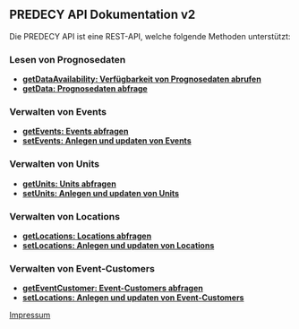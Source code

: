 ## PREDECY API Dokumentation v2

Die PREDECY API ist eine REST-API, welche folgende Methoden unterstützt:

  ### Lesen von Prognosedaten

  * __[getDataAvailability: Verfügbarkeit von Prognosedaten abrufen](README-getDataAvailability.md)__
  * __[getData: Prognosedaten abfrage](README-getData.md)__

  ### Verwalten von Events

  * __[getEvents: Events abfragen](README-getEvents.md)__
  * __[setEvents: Anlegen und updaten von Events](README-setEvents.md)__

  ### Verwalten von Units

  * __[getUnits: Units abfragen](README-getUnits.md)__
  * __[setUnits: Anlegen und updaten von Units](README-setUnits.md)__

  ### Verwalten von Locations

  * __[getLocations: Locations abfragen](README-getLocations.md)__
  * __[setLocations: Anlegen und updaten von Locations](README-setLocations.md)__

  ### Verwalten von Event-Customers

  * __[getEventCustomer: Event-Customers abfragen](README-getEventCustomers.md)__
  * __[setLocations: Anlegen und updaten von Event-Customers](README-setEventCustomers.md)__
  
[Impressum](https://www.spicetech.de/#Impressum)
